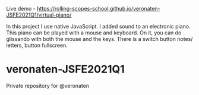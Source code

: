 Live demo - https://rolling-scopes-school.github.io/veronaten-JSFE2021Q1/virtual-piano/


In this project I use native JavaScript. I added sound to an electronic piano. This piano can be played with a mouse and keyboard. On it, you can do glissando with both the mouse and the keys. 
There is a switch button notes/ letters, button fullscreen.

# veronaten-JSFE2021Q1
Private repository for @veronaten
